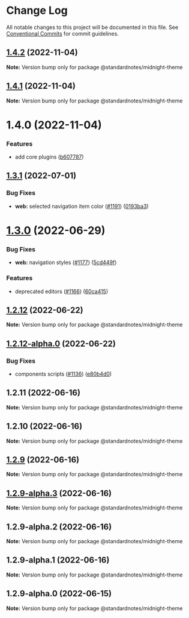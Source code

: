 # Change Log

All notable changes to this project will be documented in this file.
See [Conventional Commits](https://conventionalcommits.org) for commit guidelines.

## [1.4.2](https://github.com/standardnotes/plugins/compare/@standardnotes/midnight-theme@1.4.1...@standardnotes/midnight-theme@1.4.2) (2022-11-04)

**Note:** Version bump only for package @standardnotes/midnight-theme

## [1.4.1](https://github.com/standardnotes/plugins/compare/@standardnotes/midnight-theme@1.4.0...@standardnotes/midnight-theme@1.4.1) (2022-11-04)

**Note:** Version bump only for package @standardnotes/midnight-theme

# 1.4.0 (2022-11-04)

### Features

* add core plugins ([b607787](https://github.com/standardnotes/plugins/commit/b60778762306f5647cb715102eab23083b266718))

## [1.3.1](https://github.com/standardnotes/app/compare/@standardnotes/midnight-theme@1.3.0...@standardnotes/midnight-theme@1.3.1) (2022-07-01)

### Bug Fixes

* **web:** selected navigation item color ([#1191](https://github.com/standardnotes/app/issues/1191)) ([0193ba3](https://github.com/standardnotes/app/commit/0193ba3e7bffa59a3359c984359138e9be34c4e1))

# [1.3.0](https://github.com/standardnotes/app/compare/@standardnotes/midnight-theme@1.2.12...@standardnotes/midnight-theme@1.3.0) (2022-06-29)

### Bug Fixes

* **web:** navigation styles ([#1177](https://github.com/standardnotes/app/issues/1177)) ([5cd449f](https://github.com/standardnotes/app/commit/5cd449fe800b8950fab2599968933b120222d5fc))

### Features

* deprecated editors ([#1166](https://github.com/standardnotes/app/issues/1166)) ([60ca415](https://github.com/standardnotes/app/commit/60ca4150446f9a14bb6a31416686c6d07a7d0cd9))

## [1.2.12](https://github.com/standardnotes/app/compare/@standardnotes/midnight-theme@1.2.12-alpha.0...@standardnotes/midnight-theme@1.2.12) (2022-06-22)

**Note:** Version bump only for package @standardnotes/midnight-theme

## [1.2.12-alpha.0](https://github.com/standardnotes/app/compare/@standardnotes/midnight-theme@1.2.11...@standardnotes/midnight-theme@1.2.12-alpha.0) (2022-06-22)

### Bug Fixes

* components scripts ([#1136](https://github.com/standardnotes/app/issues/1136)) ([e80b4d0](https://github.com/standardnotes/app/commit/e80b4d0ffad495c758b593c30e1c4c754dda9b7e))

## 1.2.11 (2022-06-16)

**Note:** Version bump only for package @standardnotes/midnight-theme

## 1.2.10 (2022-06-16)

**Note:** Version bump only for package @standardnotes/midnight-theme

## [1.2.9](https://github.com/standardnotes/app/compare/@standardnotes/midnight-theme@1.2.9-alpha.3...@standardnotes/midnight-theme@1.2.9) (2022-06-16)

**Note:** Version bump only for package @standardnotes/midnight-theme

## [1.2.9-alpha.3](https://github.com/standardnotes/app/compare/@standardnotes/midnight-theme@1.2.9-alpha.2...@standardnotes/midnight-theme@1.2.9-alpha.3) (2022-06-16)

**Note:** Version bump only for package @standardnotes/midnight-theme

## 1.2.9-alpha.2 (2022-06-16)

**Note:** Version bump only for package @standardnotes/midnight-theme

## 1.2.9-alpha.1 (2022-06-16)

**Note:** Version bump only for package @standardnotes/midnight-theme

## 1.2.9-alpha.0 (2022-06-15)

**Note:** Version bump only for package @standardnotes/midnight-theme

